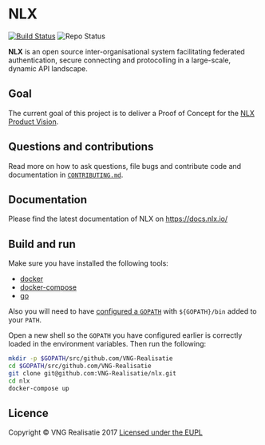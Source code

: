 NLX
===
[![Build Status](https://jenkins.nlx.io/job/nlx-release-master/badge/icon?style=plastic)](https://jenkins.nlx.io/) ![Repo Status](https://img.shields.io/badge/status-concept-lightgrey.svg?style=plastic)

**NLX** is an open source inter-organisational system facilitating federated authentication, secure connecting and protocolling in a large-scale, dynamic API landscape.

## Goal

The current goal of this project is to deliver a Proof of Concept for the [NLX Product Vision](https://docs.nlx.io/introduction/product-vision/).

## Questions and contributions

Read more on how to ask questions, file bugs and contribute code and documentation in [`CONTRIBUTING.md`](CONTRIBUTING.md).

## Documentation

Please find the latest documentation of NLX on https://docs.nlx.io/

## Build and run

Make sure you have installed the following tools:

- [docker](https://docs.docker.com/)
- [docker-compose](https://docs.docker.com/compose/)
- [go](https://golang.org/doc/install)

Also you will need to have [configured a `GOPATH`](https://github.com/golang/go/wiki/SettingGOPATH) with `${GOPATH}/bin` added to your `PATH`.

Open a new shell so the `GOPATH` you have configured earlier is correctly loaded in the environment variables. Then run the following:

```bash
mkdir -p $GOPATH/src/github.com/VNG-Realisatie
cd $GOPATH/src/github.com/VNG-Realisatie
git clone git@github.com:VNG-Realisatie/nlx.git
cd nlx
docker-compose up
```

## Licence

Copyright © VNG Realisatie 2017
[Licensed under the EUPL](LICENCE.md)
